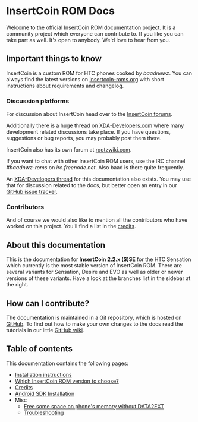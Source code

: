 # InsertCoin ROM Docs

Welcome to the official InsertCoin ROM documentation project. It is a community
project which everyone can contribute to. If you like you can take part as well.
It's open to anybody. We'd love to hear from you.

## Important things to know
InsertCoin is a custom ROM for HTC phones cooked by *baadnewz*. You can always find
the latest versions on [insertcoin-roms.org](http://insertcoin-roms.org/)
with short instructions about requirements and changelog.

### Discussion platforms
For discussion about InsertCoin head over to the [InsertCoin forums](http://insertcoin-roms.org/board/).

Additionally there is a huge thread on [XDA-Developers.com](http://forum.xda-developers.com/showthread.php?t=1198684)
where many development related discussions take place. If you have questions,
suggestions or bug reports, you may probably post them there.

InsertCoin also has its own forum at
[rootzwiki.com](http://rootzwiki.com/forumdisplay.php?301-Bricked-Kernel-InsertCoin-ROM).

If you want to chat with other InsertCoin ROM users, use the IRC channel *#baadnwz-roms*
on *irc.freenode.net*. Also baad is there quite frequently.

An [XDA-Developers thread](http://forum.xda-developers.com/showthread.php?p=17329560)
for this documentation also exists. You may use that for discussion related to the docs,
but better open an entry in our [GitHub issue tracker](https://github.com/Manko10/InsertCoin-Docs/issues).

### Contributors
And of course we would also like to mention all the contributors who have worked
on this project. You'll find a list in the [credits](/2.2SE/en-US/credits.html).

## About this documentation
This is the documentation for **InsertCoin 2.2.x (S)SE** for the HTC Sensation
which currently is the most stable version of InsertCoin ROM.
There are several variants for Sensation, Desire and EVO as well as older or newer
versions of these variants. Have a look at the branches list in the sidebar at the right.

## How can I contribute?
The documentation is maintained in a Git repository, which is hosted on [GitHub](http://www.github.com/).
To find out how to make your own changes to the docs read the tutorials in our little
[GitHub wiki](https://github.com/Manko10/InsertCoin-Docs/wiki).

## Table of contents
This documentation contains the following pages:

 * [Installation instructions](/2.2SE/en-US/installation/)
 * [Which InsertCoin ROM version to choose?](/2.2SE/en-US/version.html)
 * [Credits](/2.2SE/en-US/credits.html)
 * [Android SDK Installation](/2.2SE/en-US/AndroidSDK/)
 * Misc
    * [Free some space on phone's memory without DATA2EXT](/2.2SE/en-US/misc/free-space-without-data2ext.html)
    * [Troubleshooting](/2.2SE/en-US/misc/troubleshooting.html)